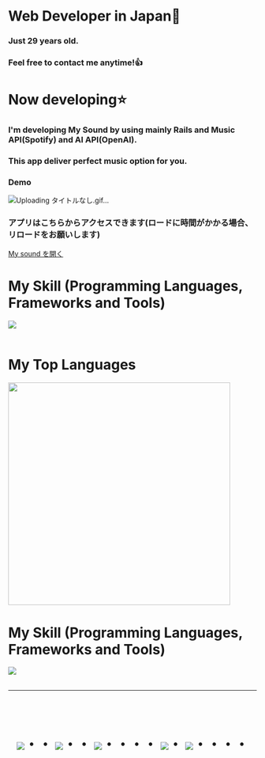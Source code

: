 # Web Developer in Japan👋
### Just 29 years old.
### Feel free to contact me anytime!👍


# Now developing⭐️
### I'm developing My Sound by using mainly Rails and Music API(Spotify) and AI API(OpenAI). 
### This app deliver perfect music option for you.
### Demo

![Uploading タイトルなし.gif…]()



### アプリはこちらからアクセスできます(ロードに時間がかかる場合、リロードをお願いします)
[My sound を開く](https://my-sound.onrender.com/sound_infos/new)





# My Skill (Programming Languages, Frameworks and Tools)

<img src="https://skillicons.dev/icons?i=html,css,js,ruby,rails,github,vscode" /> <br /><br />



# My Top Languages

<a href="https://github.com/Kai0117">
  <img src="https://github-readme-stats.vercel.app/api/top-langs/?username=Kai0117&layout=compact&theme=vue-dark" width="450" />
</a>


  # My Skill (Programming Languages, Frameworks and Tools)

<img src="https://skillicons.dev/icons?i=html,css,js,ruby,rails,github,vscode" /> <br /><br />

---



<!-- --------------------------------- :) ---------------------------------- -->

<br><br>

<div align="center">
    <h1>
        <img src="https://user-images.githubusercontent.com/44926913/175852850-3fb6c715-1856-41ff-8c1f-94ce3b03b458.gif">・・
        <img src="https://user-images.githubusercontent.com/44926913/175853109-f8850656-6704-4a8a-bee6-9aca154d929b.gif">・・
        <img src="https://user-images.githubusercontent.com/44926913/175853154-5449d974-975e-44a6-ab84-a86031265e40.gif">・・・・
        <img src="https://user-images.githubusercontent.com/44926913/175853109-f8850656-6704-4a8a-bee6-9aca154d929b.gif">・
        <img src="https://user-images.githubusercontent.com/44926913/175853154-5449d974-975e-44a6-ab84-a86031265e40.gif">・・・・
    </h1>
  </div>
<br><br><br>






